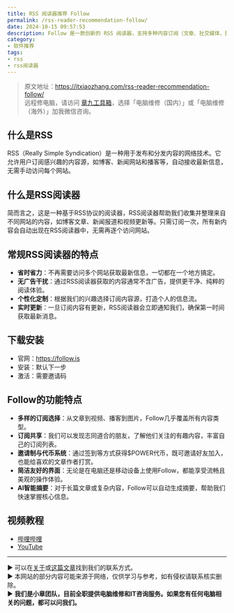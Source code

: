 ```yaml
---
title: RSS 阅读器推荐 Follow  
permalink: /rss-reader-recommendation-follow/  
date: 2024-10-15 09:57:53  
description: Follow 是一款创新的 RSS 阅读器，支持多种内容订阅（文章、社交媒体、图片、视频和音频），并通过邀请制和代币系统促进社区互动等特点。  
category:  
- 软件推荐  
tags:  
- rss  
- rss阅读器
---
```



> 原文地址：<https://itxiaozhang.com/rss-reader-recommendation-follow/>  
> 远程修电脑，请访问 [章九工具箱](https://zhang9.com/)，选择「电脑维修（国内）」或「电脑维修（海外）」加我微信咨询。 

## 什么是RSS

RSS（Really Simple Syndication）是一种用于发布和分发内容的网络技术。它允许用户订阅感兴趣的内容源，如博客、新闻网站和播客等，自动接收最新信息，无需手动访问每个网站。

## 什么是RSS阅读器

简而言之，这是一种基于RSS协议的阅读器，RSS阅读器帮助我们收集并整理来自不同网站的内容，如博客文章、新闻报道和视频更新等。只需订阅一次，所有新内容会自动出现在RSS阅读器中，无需再逐个访问网站。

## 常规RSS阅读器的特点

- **省时省力**：不再需要访问多个网站获取最新信息，一切都在一个地方搞定。
- **无广告干扰**：通过RSS阅读器获取的内容通常不含广告，提供更干净、纯粹的阅读体验。
- **个性化定制**：根据我们的兴趣选择订阅内容源，打造个人的信息流。
- **实时更新**：一旦订阅内容有更新，RSS阅读器会立即通知我们，确保第一时间获取最新消息。

## 下载安装

- 官网：<https://follow.is>
- 安装：默认下一步
- 激活：需要邀请码

## Follow的功能特点

- **多样的订阅选择**：从文章到视频、播客到图片，Follow几乎覆盖所有内容类型。
- **订阅共享**：我们可以发现志同道合的朋友，了解他们关注的有趣内容，丰富自己的订阅列表。
- **邀请制与代币系统**：通过签到等方式获得$POWER代币，既可邀请好友加入，也能给喜欢的文章作者打赏。
- **简洁友好的界面**：无论是在电脑还是移动设备上使用Follow，都能享受流畅且美观的操作体验。
- **AI智能摘要**：对于长篇文章或复杂内容，Follow可以自动生成摘要，帮助我们快速掌握核心信息。

## 视频教程

- [哔哩哔哩](https://www.bilibili.com/video/BV1Tk2RYdEJy)  
- [YouTube](https://youtu.be/ZqyIDEcUcDI?si=MtXG3us84f5a4bU5)  

---

▶ 可以在[关于](https://itxiaozhang.com/about/)或[这篇文章](https://itxiaozhang.com/about-computer-repair-services-with-me/)找到我们的联系方式。  
▶ 本网站的部分内容可能来源于网络，仅供学习与参考，如有侵权请联系核实删除。  
▶ **我们是小章团队，目前全职提供电脑维修和IT咨询服务。如果您有任何电脑相关的问题，都可以问我们。**
